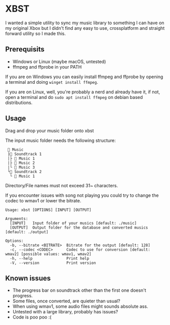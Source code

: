 # XBST

I wanted a simple utility to sync my music library to something I can have on my original Xbox but I didn't find any easy to use, crossplatform and straight forward utility so I made this.

## Prerequisits

- Windows or Linux (maybe macOS, untested)
- ffmpeg and ffprobe in your PATH

If you are on Windows you can easily install ffmpeg and ffprobe by opening a terminal and doing `winget install ffmpeg`.

If you are on Linux, well, you're probably a nerd and already have it, if not, open a terminal and do `sudo apt install ffmpeg` on debian based distributions.

## Usage

Drag and drop your music folder onto xbst

The input music folder needs the following structure:
```
 📁 Music
 ├📁 Soundtrack 1
 |├ 💾 Music 1
 |├ 💾 Music 2
 |└ 💾 Music 3
 └📁 Soundtrack 2
  └ 💾 Music 1
 ```

Directory/File names must not exceed 31~ characters.

If you encounter issues with song not playing you could try to change the codec to wmav1 or lower the bitrate.

```
Usage: xbst [OPTIONS] [INPUT] [OUTPUT]

Arguments:
  [INPUT]   Input folder of your musics [default: ./music]
  [OUTPUT]  Output folder for the database and converted musics [default: ./output]

Options:
  -b, --bitrate <BITRATE>  Bitrate for the output [default: 128]
  -c, --codec <CODEC>      Codec to use for conversion [default: wmav2] [possible values: wmav1, wmav2]
  -h, --help               Print help
  -V, --version            Print version
```

## Known issues

- The progress bar on soundtrack other than the first one doesn't progress.
- Some files, once converted, are quieter than usual?
- When using wmav1, some audio files might sounds absolute ass.
- Untested with a large library, probably has issues?
- Code is poo poo :(